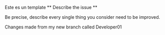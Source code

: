 Este es un template
** Describe the issue **

Be precise, describe every single thing you consider need to be improved.

Changes made from my new branch called Developer01